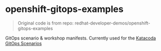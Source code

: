 # openshift-gitops-examples

> Original code is from repo: redhat-developer-demos/openshift-gitops-examples

GitOps scenario &amp; workshop manifests. Currently used for the [Katacoda GitOps Scenarios](https://learn.openshift.com/gitops)
